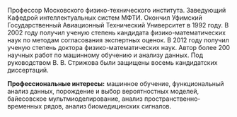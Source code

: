 Профессор Московского физико-технического института. Заведующий Кафедрой интеллектуальных систем МФТИ. Окончил Уфимский Государственный Авиационный Технический Университет в 1992 году.  В 2002 году получил ученую степень кандидата физико-математических наук по методам согласования экспертных оценок.  В 2012 году получил ученую степень доктора физико-математических наук.  Автор более 200 научных работ по машинному обучению и анализу данных. Под руководством В. В. Стрижова были защищены восемь кандидатских диссертаций.

**Профессиональные интересы:** машинное обучение, функциональный анализ данных, порождение и выбор вероятностных моделей, байесовское мультмиоделирование, анализ пространственно-временных рядов, анализ биомедицинских сигналов.

